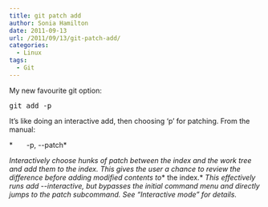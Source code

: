 ```yaml
---
title: git patch add
author: Sonia Hamilton
date: 2011-09-13
url: /2011/09/13/git-patch-add/
categories:
  - Linux
tags:
  - Git
---
```

My new favourite git option:

<!--more-->

<pre>git add -p</pre>

It&#8217;s like doing an interactive add, then choosing &#8216;p&#8217; for patching. From the manual:

*       -p, --patch*

*Interactively choose hunks of patch between the index and the work tree and add them to the index. This gives the user a chance to review the difference before adding modified contents to** the index.* *This effectively runs add --interactive, but bypasses the initial command menu and directly jumps to the patch subcommand. See “Interactive mode” for details.*
